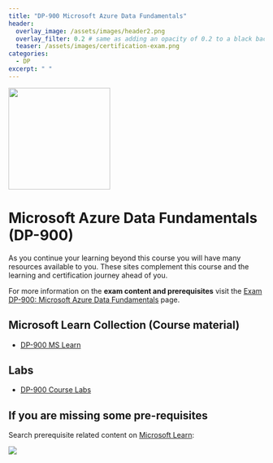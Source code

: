 ```yaml
---
title: "DP-900 Microsoft Azure Data Fundamentals"
header:
  overlay_image: /assets/images/header2.png
  overlay_filter: 0.2 # same as adding an opacity of 0.2 to a black background
  teaser: /assets/images/certification-exam.png
categories:
  - DP
excerpt: " "
---
```

<img src="../../assets/images/certification-exam.png" width="200" height="200">

# Microsoft Azure Data Fundamentals (DP-900)

As you continue your learning beyond this course you will have many resources available to you. These sites complement this course and the learning and certification journey ahead of you.

For more information on the **exam content and prerequisites** visit the [Exam DP-900: Microsoft Azure Data Fundamentals](https://learn.microsoft.com/en-us/certifications/exams/dp-900) page.

## Microsoft Learn Collection (Course material)
- [DP-900 MS Learn](https://aka.ms/courseDP-900)

## Labs
- [DP-900 Course Labs](https://aka.ms/dp900labs)

## If you are missing some pre-requisites
Search prerequisite related content on [Microsoft Learn](https://learn.microsoft.com/en-us/training/browse/):

<img src="../../assets/images/learn-search.png">